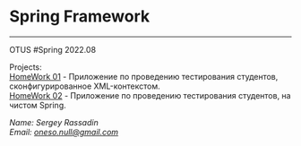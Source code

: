 # Spring Framework

---

OTUS #Spring 2022.08

Projects:\
[HomeWork 01](HW01-IntroductionSpring) - Приложение по проведению тестирования студентов, сконфигурированное XML-контекстом.\
[HomeWork 02](HW02-Java-Annotation) - Приложение по проведению тестирования студентов, на чистом Spring.

*Name: Sergey Rassadin\
Email: oneso.null@gmail.com*
